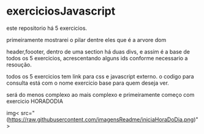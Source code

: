 # exerciciosJavascript

este repositorio há 5 exercicios.

primeiramente mostrarei o pilar dentre eles que é a arvore dom

header,foooter, dentro de uma section há duas divs, e assim é a base de todos os 5 exercicios, acrescentando alguns ids conforme necessario a resoução.

todos os 5 exercicios tem link para css e javascript externo. o codigo para consulta está com o nome exercicio base para quem deseja ver.

será do menos complexo ao mais complexo e primeiramente começo com exercicio HORADODIA



 
img< src="(https://raw.githubusercontent.com/imagensReadme/iniciaHoraDoDia.png)">

